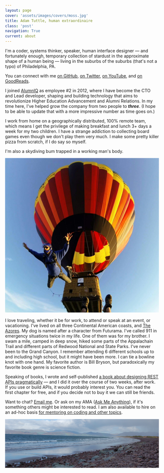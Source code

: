```yaml
---
layout: page
cover: 'assets/images/covers/moss.jpg'
title: Adam Tuttle, human extraordinaire
class: 'post'
navigation: True
current: about
---
```


I'm a coder, systems thinker, speaker, human interface designer &mdash; and fortunately enough, temporary collection of stardust in the approximate shape of a human being &mdash; living in the suburbs of the suburbs (that's not a typo) of Philadelphia, PA.

You can connect with me [on GitHub][gh], [on Twitter][tw], [on YouTube][yt], and [on GoodReads][gr].

I joined [AlumnIQ][iq] as employee #2 in 2012, where I have become the CTO and Lead developer, shaping and building technology that aims to revolutionize Higher Education Advancement and Alumni Relations. In my time here, I've helped grow the company from two people to _**three**_. (I hope to be able to update that with a more impressive number as time goes on.)

I work from home on a geographically distributed, 100% remote team, which means I get the privilege of making breakfast and lunch 3+ days a week for my two children. I have a strange addiction to collecting board games even though we don't play them very much. I make some pretty killer pizza from scratch, if I do say so myself.

I'm also a skydiving bum trapped in a working man's body.

![My first hot air balloon skydive](/assets/images/about/balloon_jump.jpg)

I love traveling, whether it be for work, to attend or speak at an event, or vacationing. I've lived on all three Continental American coasts, and [The Azores][azores]. My dog is named after a character from Futurama. I've called 911 in emergency situations twice in my life. One of them was for my brother. I swam a mile, camped in deep snow, hiked some parts of the Appalachain Trail and different parts of Redwood National and State Parks. I've never been to the Grand Canyon. I remember attending 6 different schools up to and including high school, but it might have been more. I can tie a bowline knot with one hand. My favorite author is Bill Bryson, but paradoxically my favorite book genre is science fiction.

Speaking of books, I wrote and self-published [a book about designing REST APIs pragmatically][restassured] &mdash; and I did it over the course of two weeks, after work. If you use or build APIs, it would probably interest you. You can read the first chapter for free, and if you decide not to buy it we can still be friends.

Want to chat? [Email me][email]. Or ask on my AMA ([Ask Me Anything][ama]), if it's something others might be interested to read. I am also available to hire on an ad-hoc basis [for mentoring on coding and other topics][mentor].

![A stony beach near the Ring of Kerry, Ireland](/assets/images/about/stone_beach.jpg)

[iq]: http://www.alumniq.com
[gh]: https://github.com/atuttle
[tw]: https://twitter.com/adamtuttle
[yt]: https://www.youtube.com/user/fusiongrokker/videos
[gr]: https://www.goodreads.com/author/show/7514385.Adam_Tuttle
[azores]: https://www.google.com/maps/@38.6903073,-27.9664891,8.98z
[restassured]: http://www.restassuredbook.com
[email]: mailto:adam@fusiongrokker.com
[ama]: https://github.com/atuttle/ama
[mentor]: https://www.codementor.io/adamtuttle
